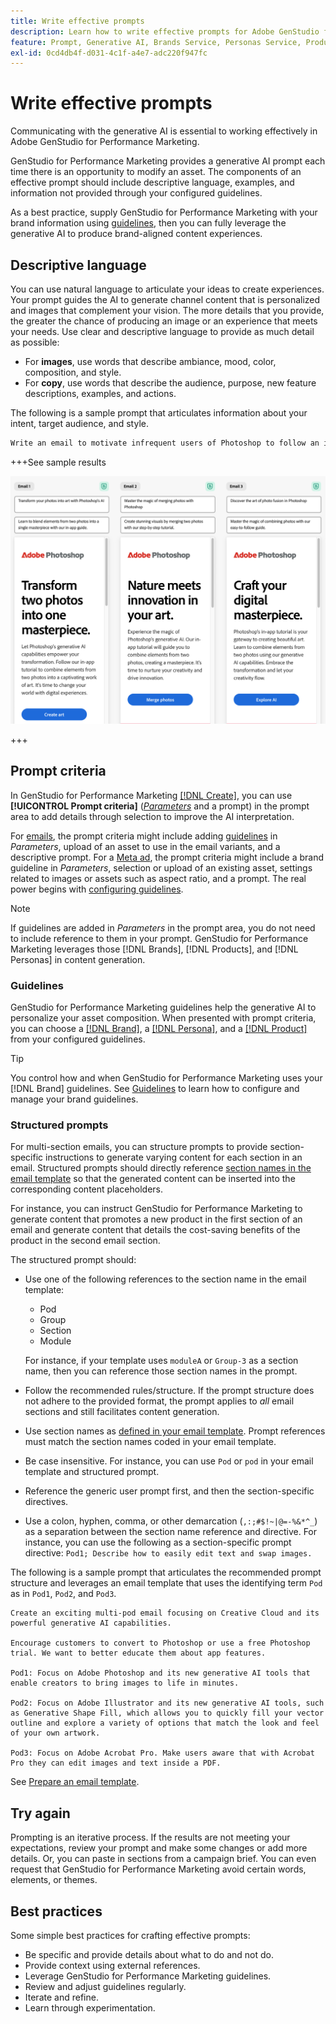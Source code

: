 ```yaml
---
title: Write effective prompts
description: Learn how to write effective prompts for Adobe GenStudio for Performance Marketing.
feature: Prompt, Generative AI, Brands Service, Personas Service, Products Service, Guidelines
exl-id: 0cd4db4f-d031-4c1f-a4e7-adc220f947fc
---
```

# Write effective prompts

Communicating with the generative AI is essential to working effectively in Adobe GenStudio for Performance Marketing.

GenStudio for Performance Marketing provides a generative AI prompt each time there is an opportunity to modify an asset. The components of an effective prompt should include descriptive language, examples, and information not provided through your configured guidelines.

As a best practice, supply GenStudio for Performance Marketing with your brand information using [guidelines](/help/user-guide/guidelines/overview.md), then you can fully leverage the generative AI to produce brand-aligned content experiences.

## Descriptive language

You can use natural language to articulate your ideas to create experiences. Your prompt guides the AI to generate channel content that is personalized and images that complement your vision. The more details that you provide, the greater the chance of producing an image or an experience that meets your needs. Use clear and descriptive language to provide as much detail as possible:

- For **images**, use words that describe ambiance, mood, color, composition, and style.
- For **copy**, use words that describe the audience, purpose, new feature descriptions, examples, and actions.

The following is a sample prompt that articulates information about your intent, target audience, and style.

```bash
Write an email to motivate infrequent users of Photoshop to follow an in-app tutorial that teaches them to combine elements of two photos into a beautiful work of art. Highlight the generative AI capabilities of Photoshop and use references to natural imagery.
```

+++See sample results

![three generated emails](/help/assets/sample-email.png)

+++

## Prompt criteria

In GenStudio for Performance Marketing [[!DNL Create]](/help/user-guide/create/overview.md), you can use **[!UICONTROL Prompt criteria]** ([_Parameters_](/help/user-guide/create/overview.md#parameters) and a prompt) in the prompt area to add details through selection to improve the AI interpretation.

For [emails](/help/tutorials/create-email-experience.md), the prompt criteria might include adding [guidelines](/help/user-guide/guidelines/overview.md) in _Parameters_, upload of an asset to use in the email variants, and a descriptive prompt. For a [Meta ad](/help/tutorials/create-meta-ad.md), the prompt criteria might include a brand guideline in _Parameters_, selection or upload of an existing asset, settings related to images or assets such as aspect ratio, and a prompt. The real power begins with [configuring guidelines](/help/user-guide/guidelines/add-guidelines.md).

>[!NOTE]
>
>If guidelines are added in _Parameters_ in the prompt area, you do not need to include reference to them in your prompt. GenStudio for Performance Marketing leverages those [!DNL Brands], [!DNL Products], and [!DNL Personas] in content generation.

### Guidelines

GenStudio for Performance Marketing guidelines help the generative AI to personalize your asset composition. When presented with prompt criteria, you can choose a [[!DNL Brand]](/help/user-guide/guidelines/brands.md), a [[!DNL Persona]](/help/user-guide/guidelines/personas.md), and a [[!DNL Product]](/help/user-guide/guidelines/products.md) from your configured guidelines.

>[!TIP]
>
>You control how and when GenStudio for Performance Marketing uses your [!DNL Brand] guidelines. See [Guidelines](/help/user-guide/guidelines/overview.md) to learn how to configure and manage your brand guidelines.

### Structured prompts

For multi-section emails, you can structure prompts to provide section-specific instructions to generate varying content for each section in an email. Structured prompts should directly reference [section names in the email template](/help/user-guide/content/email-template.md#multi-section-emails) so that the generated content can be inserted into the corresponding content placeholders.

For instance, you can instruct GenStudio for Performance Marketing to generate content that promotes a new product in the first section of an email and generate content that details the cost-saving benefits of the product in the second email section.

The structured prompt should:

- Use one of the following references to the section name in the email template:
  - Pod
  - Group
  - Section
  - Module

  For instance, if your template uses `moduleA` or `Group-3` as a section name, then you can reference those section names in the prompt.

- Follow the recommended rules/structure. If the prompt structure does not adhere to the provided format, the prompt applies to *all* email sections and still facilitates content generation.
- Use section names as [defined in your email template](/help/user-guide/content/email-template.md#code-an-email-template). Prompt references must match the section names coded in your email template.
- Be case insensitive. For instance, you can use `Pod` or `pod` in your email template and structured prompt.
- Reference the generic user prompt first, and then the section-specific directives.
- Use a colon, hyphen, comma, or other demarcation (`,:;#$!~|@=-%&*^_`) as a separation between the section name reference and directive. For instance, you can use the following as a section-specific prompt directive: `Pod1; Describe how to easily edit text and swap images.`

The following is a sample prompt that articulates the recommended prompt structure and leverages an email template that uses the identifying term `Pod` as in `Pod1`, `Pod2`, and `Pod3`.

```properties
Create an exciting multi-pod email focusing on Creative Cloud and its powerful generative AI capabilities.

Encourage customers to convert to Photoshop or use a free Photoshop trial. We want to better educate them about app features.

Pod1: Focus on Adobe Photoshop and its new generative AI tools that enable creators to bring images to life in minutes.

Pod2: Focus on Adobe Illustrator and its new generative AI tools, such as Generative Shape Fill, which allows you to quickly fill your vector outline and explore a variety of options that match the look and feel of your own artwork.

Pod3: Focus on Adobe Acrobat Pro. Make users aware that with Acrobat Pro they can edit images and text inside a PDF.
```

See [Prepare an email template](/help/user-guide/content/email-template.md#code-an-email-template).

## Try again

Prompting is an iterative process. If the results are not meeting your expectations, review your prompt and make some changes or add more details. Or, you can paste in sections from a campaign brief. You can even request that GenStudio for Performance Marketing avoid certain words, elements, or themes.

## Best practices

Some simple best practices for crafting effective prompts:

- Be specific and provide details about what to do and not do.
- Provide context using external references.
- Leverage GenStudio for Performance Marketing guidelines.
- Review and adjust guidelines regularly.
- Iterate and refine.
- Learn through experimentation.
